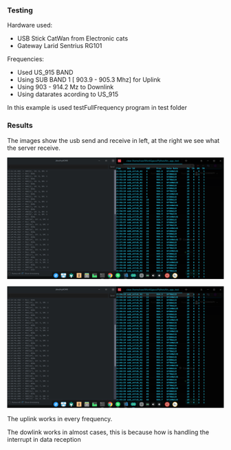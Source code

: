 ### Testing

Hardware used:
 - USB Stick CatWan from Electronic cats
 - Gateway Larid Sentrius RG101

Frequencies:
 - Used US_915  BAND
 - Using SUB BAND 1 [ 903.9 - 905.3 Mhz] for Uplink
 - Using 903 - 914.2 Mz to Downlink
 - Using datarates acording to US_915

In this example is used testFullFrequency program in test folder

### Results

The images show the usb send and receive in left, at the right we see what the server receive.

![TST01](img/01.png?raw=true)

![TST02](img/02.png?raw=true)

The uplink works in every frequency.

The dowlink works in almost cases, this is because how is handling the interrupt in data reception